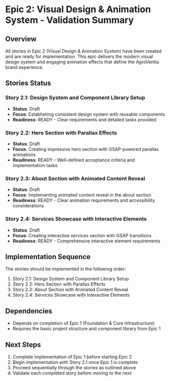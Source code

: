 # Epic 2: Visual Design & Animation System - Validation Summary

## Overview
All stories in Epic 2 (Visual Design & Animation System) have been created and are ready for implementation. This epic delivers the modern visual design system and engaging animation effects that define the AgroVentia brand experience.

## Stories Status

### Story 2.1: Design System and Component Library Setup
- **Status**: Draft
- **Focus**: Establishing consistent design system with reusable components
- **Readiness**: READY - Clear requirements and detailed tasks provided

### Story 2.2: Hero Section with Parallax Effects
- **Status**: Draft
- **Focus**: Creating impressive hero section with GSAP-powered parallax animations
- **Readiness**: READY - Well-defined acceptance criteria and implementation tasks

### Story 2.3: About Section with Animated Content Reveal
- **Status**: Draft
- **Focus**: Implementing animated content reveal in the about section
- **Readiness**: READY - Clear animation requirements and accessibility considerations

### Story 2.4: Services Showcase with Interactive Elements
- **Status**: Draft
- **Focus**: Creating interactive services section with GSAP transitions
- **Readiness**: READY - Comprehensive interactive element requirements

## Implementation Sequence
The stories should be implemented in the following order:
1. Story 2.1: Design System and Component Library Setup
2. Story 2.2: Hero Section with Parallax Effects
3. Story 2.3: About Section with Animated Content Reveal
4. Story 2.4: Services Showcase with Interactive Elements

## Dependencies
- Depends on completion of Epic 1 (Foundation & Core Infrastructure)
- Requires the basic project structure and component library from Epic 1

## Next Steps
1. Complete implementation of Epic 1 before starting Epic 2
2. Begin implementation with Story 2.1 once Epic 1 is complete
3. Proceed sequentially through the stories as outlined above
4. Validate each completed story before moving to the next